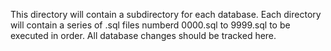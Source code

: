 This directory will contain a subdirectory for each database.
Each directory will contain a series of .sql files numberd 0000.sql to 9999.sql
to be executed in order. All database changes should be tracked here.
